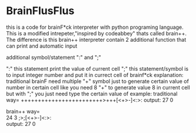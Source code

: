 # BrainFlusFlus
this is a code for brainF*ck interpreter with python programing language. This is a modified intrepeter,"inspired by codeabbey" thats called brain++. The difference is this brain++ interpreter contain 2 additional function that can print and automatic input

additional symbol/statement
":" and ";"


":" this statement print the value of current cell
";" this statement/symbol is to input integer number and put it in currect cell of brainf*ck
explanation:  traditional brainF need multiple "+" symbol just to generate certain value of number in certain cell
like you need 8 "+" to generate value 8 in current cell but with ";" you just need type the certain value of 
example:
traditional way=
++++++++++++++++++++++++>+++[<+>-]<:>: 
output: 27 0

brain++ way=  
24 3
;>;[<+>-]<:>:    
output: 27 0
